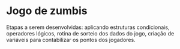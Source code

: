 # Jogo de zumbis
Etapas a serem desenvolvidas: aplicando estruturas condicionais, operadores lógicos, rotina de sorteio dos dados do jogo,  criação de variáveis  para contabilizar os pontos dos jogadores.
